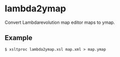 # lambda2ymap

Convert Lambdarevolution map editor maps to ymap.

## Example

```
$ xsltproc lambda2ymap.xsl map.xml > map.ymap
```

